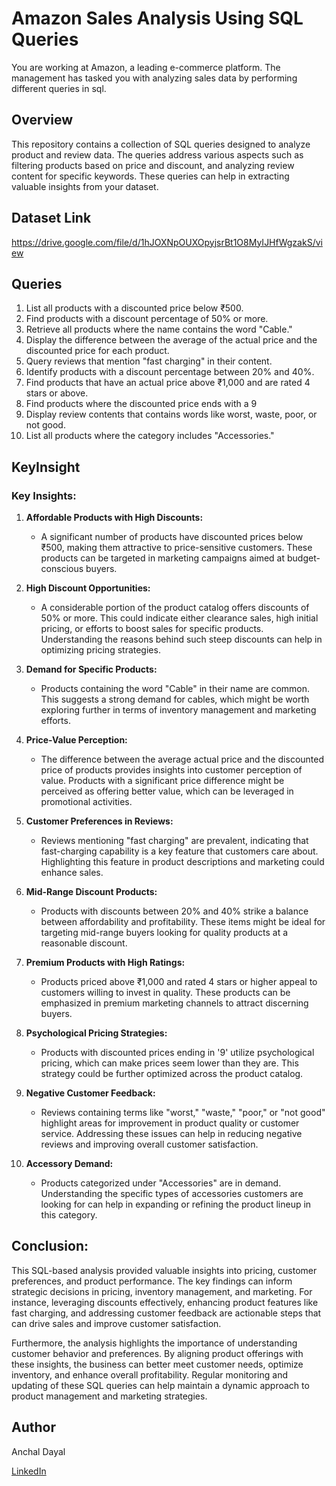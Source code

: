 
#  Amazon Sales Analysis Using SQL Queries
You are working at Amazon, a leading e-commerce platform. The management has tasked you with analyzing sales data by performing different queries in sql. 




## Overview
This repository contains a collection of SQL queries designed to analyze product and review data. The queries address various aspects such as filtering products based on price and discount, and analyzing review content for specific keywords. These queries can help in extracting valuable insights from your dataset.

## Dataset  Link
https://drive.google.com/file/d/1hJOXNpOUXOpyjsrBt1O8MyIJHfWgzakS/view

## Queries
1. List all products with a discounted price below ₹500.
2. Find products with a discount percentage of 50% or more.
3. Retrieve all products where the name contains the word "Cable."
4. Display the difference between the average of the actual price and the discounted price for each product.
5. Query reviews that mention "fast charging" in their content.
6. Identify products with a discount percentage between 20% and 40%.
7. Find products that have an actual price above ₹1,000 and are rated 4 stars or above.
8. Find products where the discounted price ends with a 9
9. Display review contents that contains words like worst, waste, poor, or not good.
10. List all products where the category includes "Accessories."
## KeyInsight
### Key Insights:

1. **Affordable Products with High Discounts:**
   - A significant number of products have discounted prices below ₹500, making them attractive to price-sensitive customers. These products can be targeted in marketing campaigns aimed at budget-conscious buyers.

2. **High Discount Opportunities:**
   - A considerable portion of the product catalog offers discounts of 50% or more. This could indicate either clearance sales, high initial pricing, or efforts to boost sales for specific products. Understanding the reasons behind such steep discounts can help in optimizing pricing strategies.

3. **Demand for Specific Products:**
   - Products containing the word "Cable" in their name are common. This suggests a strong demand for cables, which might be worth exploring further in terms of inventory management and marketing efforts.

4. **Price-Value Perception:**
   - The difference between the average actual price and the discounted price of products provides insights into customer perception of value. Products with a significant price difference might be perceived as offering better value, which can be leveraged in promotional activities.

5. **Customer Preferences in Reviews:**
   - Reviews mentioning "fast charging" are prevalent, indicating that fast-charging capability is a key feature that customers care about. Highlighting this feature in product descriptions and marketing could enhance sales.

6. **Mid-Range Discount Products:**
   - Products with discounts between 20% and 40% strike a balance between affordability and profitability. These items might be ideal for targeting mid-range buyers looking for quality products at a reasonable discount.

7. **Premium Products with High Ratings:**
   - Products priced above ₹1,000 and rated 4 stars or higher appeal to customers willing to invest in quality. These products can be emphasized in premium marketing channels to attract discerning buyers.

8. **Psychological Pricing Strategies:**
   - Products with discounted prices ending in '9' utilize psychological pricing, which can make prices seem lower than they are. This strategy could be further optimized across the product catalog.

9. **Negative Customer Feedback:**
   - Reviews containing terms like "worst," "waste," "poor," or "not good" highlight areas for improvement in product quality or customer service. Addressing these issues can help in reducing negative reviews and improving overall customer satisfaction.

10. **Accessory Demand:**
    - Products categorized under "Accessories" are in demand. Understanding the specific types of accessories customers are looking for can help in expanding or refining the product lineup in this category.

## Conclusion:

This SQL-based analysis provided valuable insights into pricing, customer preferences, and product performance. The key findings can inform strategic decisions in pricing, inventory management, and marketing. For instance, leveraging discounts effectively, enhancing product features like fast charging, and addressing customer feedback are actionable steps that can drive sales and improve customer satisfaction.

Furthermore, the analysis highlights the importance of understanding customer behavior and preferences. By aligning product offerings with these insights, the business can better meet customer needs, optimize inventory, and enhance overall profitability. Regular monitoring and updating of these SQL queries can help maintain a dynamic approach to product management and marketing strategies.

## Author 
Anchal Dayal 

[LinkedIn](www.linkedin.com/in/anchal-dayal0826)
